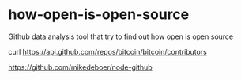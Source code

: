 # how-open-is-open-source
Github data analysis tool that try to find out how open is open source

curl https://api.github.com/repos/bitcoin/bitcoin/contributors

https://github.com/mikedeboer/node-github